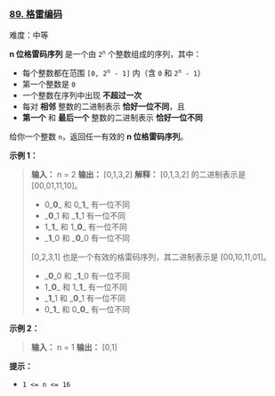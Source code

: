 ### [89\. 格雷编码](https://leetcode.cn/problems/gray-code/)

难度：中等

**n 位格雷码序列** 是一个由 <code>2<sup>n</sup></code> 个整数组成的序列，其中：

- 每个整数都在范围 <code>[0, 2<sup>n</sup> - 1]</code> 内（含 `0` 和 <code>2<sup>n</sup> - 1</code>）
- 第一个整数是 `0`
- 一个整数在序列中出现 **不超过一次**
- 每对 **相邻** 整数的二进制表示 **恰好一位不同**，且
- **第一个** 和 **最后一个** 整数的二进制表示 **恰好一位不同**

给你一个整数 `n`，返回任一有效的 **n 位格雷码序列**。

**示例 1：**

> **输入：** n = 2
> **输出：** [0,1,3,2]
> **解释：**
> [0,1,3,2] 的二进制表示是 [00,01,11,10]。
>
> - 0_**0**_ 和 0_**1**_ 有一位不同
> - _**0**_1 和 _**1**_1 有一位不同
> - 1_**1**_ 和 1_**0**_ 有一位不同
> - _**1**_0 和 _**0**_0 有一位不同
>
> [0,2,3,1] 也是一个有效的格雷码序列，其二进制表示是 [00,10,11,01]。
>
> - _**0**_0 和 _**1**_0 有一位不同
> - 1_**0**_ 和 1_**1**_ 有一位不同
> - _**1**_1 和 _**0**_1 有一位不同
> - 0_**1**_ 和 0_**0**_ 有一位不同

**示例 2：**

> **输入：** n = 1
> **输出：** [0,1]

**提示：**

- `1 <= n <= 16`
